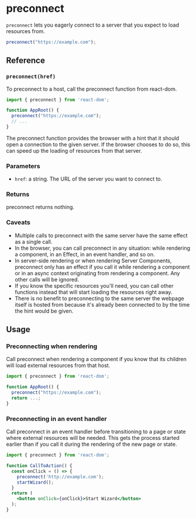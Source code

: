 # preconnect

`preconnect` lets you eagerly connect to a server that you expect to load resources from.

```jsx
preconnect("https://example.com");
```

## Reference

### `preconnect(href)`

To preconnect to a host, call the preconnect function from react-dom.

```jsx
import { preconnect } from 'react-dom';

function AppRoot() {
  preconnect("https://example.com");
  // ...
}
```

The preconnect function provides the browser with a hint that it should open a connection to the given server. If the browser chooses to do so, this can speed up the loading of resources from that server.

### Parameters

- `href`: a string. The URL of the server you want to connect to.

### Returns

preconnect returns nothing.

### Caveats

- Multiple calls to preconnect with the same server have the same effect as a single call.
- In the browser, you can call preconnect in any situation: while rendering a component, in an Effect, in an event handler, and so on.
- In server-side rendering or when rendering Server Components, preconnect only has an effect if you call it while rendering a component or in an async context originating from rendering a component. Any other calls will be ignored.
- If you know the specific resources you'll need, you can call other functions instead that will start loading the resources right away.
- There is no benefit to preconnecting to the same server the webpage itself is hosted from because it's already been connected to by the time the hint would be given.

## Usage

### Preconnecting when rendering

Call preconnect when rendering a component if you know that its children will load external resources from that host.

```jsx
import { preconnect } from 'react-dom';

function AppRoot() {
  preconnect("https://example.com");
  return ...;
}
```

### Preconnecting in an event handler

Call preconnect in an event handler before transitioning to a page or state where external resources will be needed. This gets the process started earlier than if you call it during the rendering of the new page or state.

```jsx
import { preconnect } from 'react-dom';

function CallToAction() {
  const onClick = () => {
    preconnect('http://example.com');
    startWizard();
  }
  return (
    <button onClick={onClick}>Start Wizard</button>
  );
}
